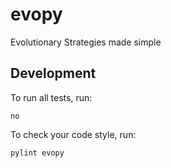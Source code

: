 # evopy

Evolutionary Strategies made simple

## Development

To run all tests, run:

```
no
```

To check your code style, run:

```
pylint evopy
```
